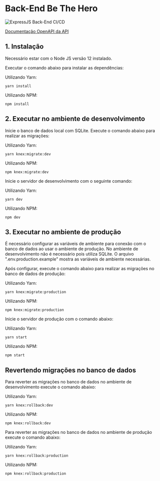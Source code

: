 # Back-End Be The Hero

![ExpressJS Back-End CI/CD](https://github.com/NatanNMB15/semanaomnistack11/workflows/ExpressJS%20Back-End%20CI/CD/badge.svg?branch=backend)

[Documentação OpenAPI da API](https://petstore.swagger.io/?url=https://be-the-hero-275300.appspot.com.storage.googleapis.com/openapi/openapi-appengine.yaml)

## 1. Instalação

Necessário estar com o Node JS versão 12 instalado.

Executar o comando abaixo para instalar as dependências:

Utilizando Yarn:

```
yarn install
```

Utilizando NPM:

```
npm install
```

## 2. Executar no ambiente de desenvolvimento

Inicie o banco de dados local com SQLite. Execute o comando abaixo para realizar as migrações:

Utilizando Yarn:

```
yarn knex:migrate:dev
```

Utilizando NPM:

```
npm knex:migrate:dev
```

Inicie o servidor de desenvolvimento com o seguinte comando:

Utilizando Yarn:

```
yarn dev
```

Utilizando NPM:

```
npm dev
```

## 3. Executar no ambiente de produção

É necessário configurar as variáveis de ambiente para conexão com o banco de dados ao usar o ambiente de produção. No ambiente de desenvolvimento não é necessário pois utiliza SQLite. O arquivo ".env.production.example" mostra as variáveis de ambiente necessárias.

Após configurar, execute o comando abaixo para realizar as migrações no banco de dados de produção:

Utilizando Yarn:

```
yarn knex:migrate:production
```

Utilizando NPM:

```
npm knex:migrate:production
```

Inicie o servidor de produção com o comando abaixo:

Utilizando Yarn:

```
yarn start
```

Utilizando NPM:

```
npm start
```

## Revertendo migrações no banco de dados

Para reverter as migrações no banco de dados no ambiente de desenvolvimento execute o comando abaixo:

Utilizando Yarn:

```
yarn knex:rollback:dev
```

Utilizando NPM:

```
npm knex:rollback:dev
```

Para reverter as migrações no banco de dados no ambiente de produção execute o comando abaixo:

Utilizando Yarn:

```
yarn knex:rollback:production
```

Utilizando NPM:

```
npm knex:rollback:production
```
